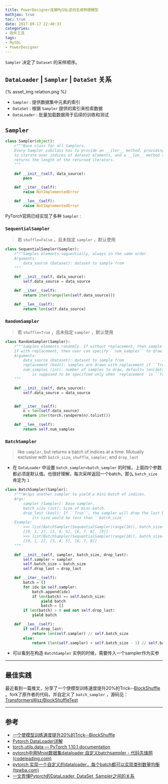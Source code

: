 ```yaml
---
title: PowerDesigner连接MySQL逆向生成物理模型
mathjax: true
toc: true
date: 2017-09-17 22:40:33
categories:
- 软件工具
tags:
- MySQL
- PowerDesigner
---
```

`Sampler` 决定了 `Dataset` 的采样顺序。

<!--more-->

 ## `DataLoader` | `Sampler` | `DataSet` 关系

{% asset_img relation.png %}


- `Sampler` : 提供数据集中元素的索引
- `DataSet` : 根据 `Sampler` 提供的索引来检索数据
- `DataLoader` : 批量加载数据用于后续的训练和测试

## `Sampler`

```python
class Sampler(object):
    r"""Base class for all Samplers.
    Every Sampler subclass has to provide an __iter__ method, providing a way
    to iterate over indices of dataset elements, and a __len__ method that
    returns the length of the returned iterators.
    """

    def __init__(self, data_source):
        pass

    def __iter__(self):
        raise NotImplementedError

    def __len__(self):
        raise NotImplementedError
```

PyTorch官网已经实现了多种 `Sampler` :

### `SequentialSampler`

> 若 `shuffle=False` ，且未指定 `sampler` ，默认使用

```python
class SequentialSampler(Sampler):
    r"""Samples elements sequentially, always in the same order.
    Arguments:
        data_source (Dataset): dataset to sample from
    """

    def __init__(self, data_source):
        self.data_source = data_source

    def __iter__(self):
        return iter(range(len(self.data_source)))

    def __len__(self):
        return len(self.data_source)
```

### `RandomSampler`

> 若 `shuffle=True` ，且未指定 `sampler` ，默认使用

```python
class RandomSampler(Sampler):
    r"""Samples elements randomly. If without replacement, then sample from a shuffled dataset.
    If with replacement, then user can specify ``num_samples`` to draw.
    Arguments:
        data_source (Dataset): dataset to sample from
        replacement (bool): samples are drawn with replacement if ``True``, default=``False``
        num_samples (int): number of samples to draw, default=`len(dataset)`. This argument
            is supposed to be specified only when `replacement` is ``True``.
    """

    def __init__(self, data_source):
        self.data_source = data_source


    def __iter__(self):
        n = len(self.data_source)
        return iter(torch.randperm(n).tolist())

    def __len__(self):
        return self.num_samples
```

### `BatchSampler`

> like `sampler`, but returns a batch of indices at a time. Mutually exclusive with `batch_size`, `shuffle`, `sampler`, and `drop_last`

- 在 `DataLoader` 中设置 `batch_sampler=batch_sampler` 的时候，上面四个参数都必须是默认值。也很好理解，每次采样返回一个batch，那么 `batch_size` 肯定为 `1`

```python
class BatchSampler(Sampler):
    r"""Wraps another sampler to yield a mini-batch of indices.
    Args:
        sampler (Sampler): Base sampler.
        batch_size (int): Size of mini-batch.
        drop_last (bool): If ``True``, the sampler will drop the last batch if
            its size would be less than ``batch_size``
    Example:
        >>> list(BatchSampler(SequentialSampler(range(10)), batch_size=3, drop_last=False))
        [[0, 1, 2], [3, 4, 5], [6, 7, 8], [9]]
        >>> list(BatchSampler(SequentialSampler(range(10)), batch_size=3, drop_last=True))
        [[0, 1, 2], [3, 4, 5], [6, 7, 8]]
    """

    def __init__(self, sampler, batch_size, drop_last):
        self.sampler = sampler
        self.batch_size = batch_size
        self.drop_last = drop_last

    def __iter__(self):
        batch = []
        for idx in self.sampler:
            batch.append(idx)
            if len(batch) == self.batch_size:
                yield batch
                batch = []
        if len(batch) > 0 and not self.drop_last:
            yield batch

    def __len__(self):
        if self.drop_last:
            return len(self.sampler) // self.batch_size
        else:
            return (len(self.sampler) + self.batch_size - 1) // self.batch_size
```

- 可以看到在构造 `BatchSampler` 实例的时候，需要传入一个sampler作为实参
___

## 最佳实践

最近看到一篇推文，分享了一个使模型训练速度提升20%的Trick--[BlockShuffle](https://mp.weixin.qq.com/s/xGvaW87UQFjetc5xFmKxWg) 。fork了原作者的代码，并自定义了 `batch_sampler` ，源码见：[TransformersWsz/BlockShuffleTest](https://github.com/TransformersWsz/BlockShuffleTest)

___

## 参考

- [一个使模型训练速度提升20%的Trick--BlockShuffle](https://mp.weixin.qq.com/s/xGvaW87UQFjetc5xFmKxWg)
- [Pytorch DataLoader详解](https://www.zdaiot.com/MLFrameworks/Pytorch/Pytorch%20DataLoader%E8%AF%A6%E8%A7%A3/)
- [torch.utils.data — PyTorch 1.10.1 documentation](https://pytorch.org/docs/stable/data.html?highlight=dataloader#torch.utils.data.DataLoader)
- [pytorch中用Mnist数据集dataloader 自定义batchsampler - 代码先锋网 (codeleading.com)](https://www.codeleading.com/article/79575865698/)
- [pytorch 实现一个自定义的dataloader，每个batch都可以实现类别数量均衡 (tqwba.com)](https://www.tqwba.com/x_d/jishu/415752.html)
- [一文弄懂Pytorch的DataLoader, DataSet, Sampler之间的关系](https://zhuanlan.zhihu.com/p/76893455)
